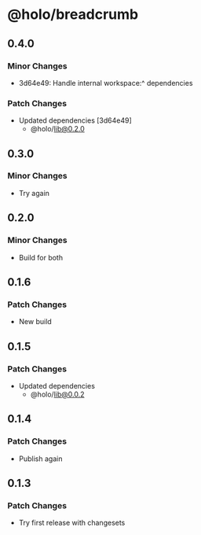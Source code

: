 # @holo/breadcrumb

## 0.4.0

### Minor Changes

- 3d64e49: Handle internal workspace:^ dependencies

### Patch Changes

- Updated dependencies [3d64e49]
  - @holo/lib@0.2.0

## 0.3.0

### Minor Changes

- Try again

## 0.2.0

### Minor Changes

- Build for both

## 0.1.6

### Patch Changes

- New build

## 0.1.5

### Patch Changes

- Updated dependencies
  - @holo/lib@0.0.2

## 0.1.4

### Patch Changes

- Publish again

## 0.1.3

### Patch Changes

- Try first release with changesets
